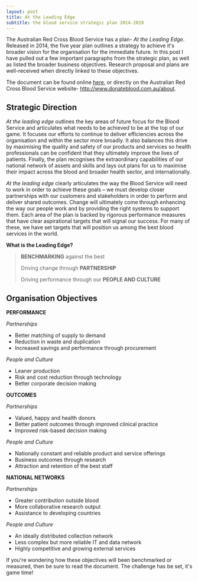 ```yaml
---
layout: post
title: At the Leading Edge
subtitle: the blood service strategic plan 2014-2019
---
```

The Australian Red Cross Blood Service has a plan- _At the Leading Edge_. Released in 2014, the five year plan outlines a strategy to achieve it's broader vision for the organisation for the immediate future. In this post I have pulled out a few important paragraphs from the strategic plan, as well as listed the broader business objectives. Research proposal and plans are well-received when directly linked to these objectives.

The document can be found online [here]({{site.url}}/uploads/Strategic-Plan-2014.pdf), or directly on the Australian Red Cross Blood Service website- http://www.donateblood.com.au/about.


## Strategic Direction 
_At the leading edge_ outlines the key areas of future focus for the Blood Service and articulates what needs to be achieved to be at the top of our game. It focuses our efforts to continue to deliver efficiencies across the organisation and within the sector more broadly. It also balances this drive by maximising the quality and safety of our products and services so health professionals can be confident that they ultimately improve the lives of patients. Finally, the plan recognises the extraordinary capabilities of our national network of assets and skills and lays out plans for us to maximise their impact across the blood and broader health sector, and internationally.

_At the leading edge_ clearly articulates the way the Blood Service will need to work in order to achieve these goals – we must develop closer partnerships with our customers and stakeholders in order to perform and deliver shared outcomes. Change will ultimately come through enhancing the way our people work and by providing the right systems to support them. Each area of the plan is backed by rigorous performance measures that have clear aspirational targets that will signal our success. For many of these, we have set targets that will position us among the best blood services in the world.

**What is the Leading Edge?**

>**BENCHMARKING** against the best
>
>Driving change through **PARTNERSHIP**
>
>Driving performance through our **PEOPLE AND CULTURE**

## Organisation Objectives 
**PERFORMANCE**

_Partnerships_

+ Better matching of supply to demand
+ Reduction in waste and duplication
+ Increased savings and performance through procurement

_People and Culture_

+ Leaner production
+ Risk and cost reduction through technology
+ Better corporate decision making

**OUTCOMES**

_Partnerships_

+ Valued, happy and health donors
+ Better patient outcomes through improved clinical practice
+ Improved risk-based decision making

_People and Culture_

+ Nationally constant and reliable product and service offerings
+ Business outcomes through research
+ Attraction and retention of the best staff

**NATIONAL NETWORKS**

_Partnerships_

+ Greater contribution outside blood
+ More collaborative research output
+ Assistance to developing countries

_People and Culture_ 

+ An ideally distributed collection network
+ Less complex but more reliable IT and data network
+ Highly competitive and growing external services

If you're wondering how these objectives will been benchmarked or measured, then be sure to read the document. The challenge has be set, it's game time!
 